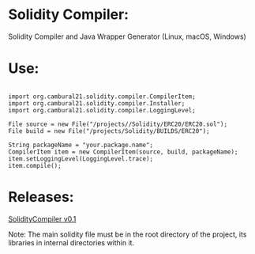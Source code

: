 # Solidity Compiler:

Solidity Compiler and Java Wrapper Generator (Linux, macOS, Windows)

Use:
====
```

import org.cambural21.solidity.compiler.CompilerItem;
import org.cambural21.solidity.compiler.Installer;
import org.cambural21.solidity.compiler.LoggingLevel;

File source = new File("/projects//Solidity/ERC20/ERC20.sol");
File build = new File("/projects/Solidity/BUILDS/ERC20");

String packageName = "your.package.name";
CompilerItem item = new CompilerItem(source, build, packageName);
item.setLoggingLevel(LoggingLevel.trace);
item.compile();

```

Releases:
====

[SolidityCompiler v0.1](https://github.com/Cambural21/solidity-compiler/releases/download/RELEASE/SolidityCompiler.jar)

Note: The main solidity file must be in the root directory of the project, its libraries in internal directories within it.

